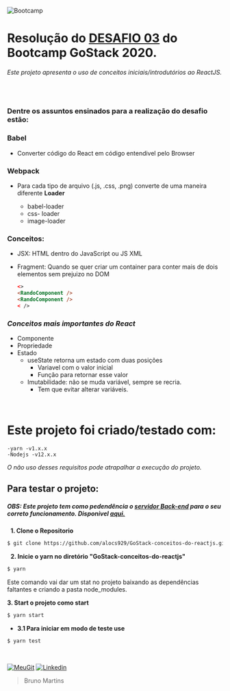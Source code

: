 ![Bootcamp](https://camo.githubusercontent.com/d25397e9df01fe7882dcc1cbc96bdf052ffd7d0c/68747470733a2f2f73746f726167652e676f6f676c65617069732e636f6d2f676f6c64656e2d77696e642f626f6f7463616d702d676f737461636b2f6865616465722d6465736166696f732e706e67)

# Resolução do [DESAFIO 03](https://github.com/Rocketseat/bootcamp-gostack-desafios/tree/master/desafio-conceitos-reactjs) do Bootcamp GoStack 2020.

###### Este projeto apresenta o uso de conceitos iniciais/introdutórios ao ReactJS.
&nbsp;
### Dentre os assuntos ensinados para a realização do desafio estão:
### Babel
- Converter código do React em código entendivel pelo Browser

### Webpack
- Para cada tipo de arquivo (.js, .css, .png) converte de uma maneira diferente
    **Loader**

    - babel-loader
    - css- loader
    - image-loader

### Conceitos:
- JSX: HTML dentro do JavaScript ou JS XML
- Fragment: Quando se quer criar um container para conter mais de dois elementos sem prejuizo no DOM

    ```html
    <>
    <RandoComponent />
    <RandoComponent />
    < />
    ```

### *Conceitos mais importantes do React*

- Componente
- Propriedade
- Estado
    - useState retorna um estado com duas posições
        - Variavel com o valor inicial
        - Função para retornar esse valor
    - Imutabilidade: não se muda variável, sempre se recria.
        - Tem que evitar alterar variáveis.



&nbsp;
# Este projeto foi criado/testado com:
    -yarn -v1.x.x
    -Nodejs -v12.x.x
 _O não uso desses requisitos pode atrapalhar a execução do projeto._
&nbsp;
## **Para testar o projeto:** 
##### OBS: Este projeto tem como pedendência o [servidor Back-end](https://github.com/alocs929/GoStack-conceitos-do-nodejs) para o seu correto funcionamento. Disponivel [ aqui.](https://github.com/alocs929/GoStack-conceitos-do-nodejs)

&nbsp;
**1. Clone o Repositorio**
```sh
$ git clone https://github.com/alocs929/GoStack-conceitos-do-reactjs.git
```
&nbsp;
**2. Inicie o yarn no diretório "GoStack-conceitos-do-reactjs"**
```sh
$ yarn
```
Este comando vai dar um stat no projeto baixando as dependências faltantes e criando a pasta node_modules.
&nbsp;

**3. Start o projeto como start**
```sh
$ yarn start
```
- **3.1 Para iniciar em modo de teste use**
```sh
$ yarn test
```
&nbsp;



[![MeuGit](https://img.shields.io/badge/All-Projects-blue)](https://github.com/alocs929?tab=repositories)  [![Linkedin](https://img.shields.io/badge/My-Linkedin-blue)](https://www.linkedin.com/in/fbrunormartins/)
> Bruno Martins